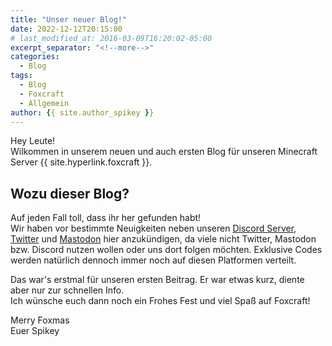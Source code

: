 ```yaml
---
title: "Unser neuer Blog!"
date: 2022-12-12T20:15:00
# last_modified_at: 2016-03-09T16:20:02-05:00
excerpt_separator: "<!--more-->"
categories:
  - Blog
tags:
  - Blog
  - Foxcraft
  - Allgemein
author: {{ site.author_spikey }}
---
```

Hey Leute!  
Wilkommen in unserem neuen und auch ersten Blog für unseren Minecraft Server {{ site.hyperlink.foxcraft }}.

## Wozu dieser Blog?

Auf jeden Fall toll, dass ihr her gefunden habt!\
Wir haben vor bestimmte Neuigkeiten neben unseren [Discord Server]({{site.links.discord}}), [Twitter](https://twitter.com/{{site.twitter_username}}) und [Mastodon]({{site.mastodon.instance}}/@{{site.mastodon.username}}) hier anzukündigen, da viele nicht Twitter, Mastodon bzw. Discord nutzen wollen oder uns dort folgen möchten. Exklusive Codes werden natürlich dennoch immer noch auf diesen Platformen verteilt.

<!--more-->

Das war's erstmal für unseren ersten Beitrag. Er war etwas kurz, diente aber nur zur schnellen Info.\
Ich wünsche euch dann noch ein Frohes Fest und viel Spaß auf Foxcraft!

Merry Foxmas\
Euer Spikey